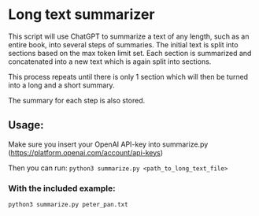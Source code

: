 # Long text summarizer

This script will use ChatGPT to summarize a text of any length, such as an entire book, into several steps of summaries.
The initial text is split into sections based on the max token limit set.
Each section is summarized and concatenated into a new text which is again split into sections.

This process repeats until there is only 1 section which will then be turned into a long and a short summary.

The summary for each step is also stored.

## Usage:

Make sure you insert your OpenAI API-key into summarize.py (https://platform.openai.com/account/api-keys)

Then you can run:
`python3 summarize.py <path_to_long_text_file>`

### With the included example:

`python3 summarize.py peter_pan.txt`
